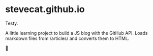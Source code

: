 # stevecat.github.io

Testy.

A little learning project to build a JS blog with the GitHub API. Loads markdown files from /articles/ and converts them to HTML.

:chicken:
